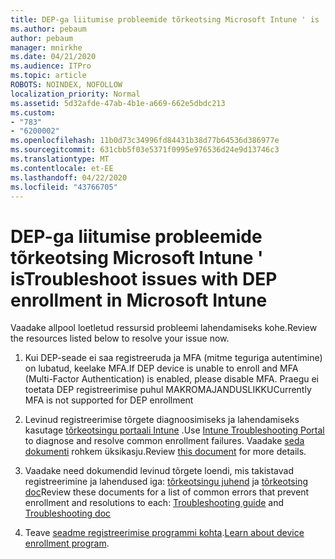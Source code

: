 ```yaml
---
title: DEP-ga liitumise probleemide tõrkeotsing Microsoft Intune ' is
ms.author: pebaum
author: pebaum
manager: mnirkhe
ms.date: 04/21/2020
ms.audience: ITPro
ms.topic: article
ROBOTS: NOINDEX, NOFOLLOW
localization_priority: Normal
ms.assetid: 5d32afde-47ab-4b1e-a669-662e5dbdc213
ms.custom:
- "783"
- "6200002"
ms.openlocfilehash: 11b0d73c34996fd84431b38d77b64536d386977e
ms.sourcegitcommit: 631cbb5f03e5371f0995e976536d24e9d13746c3
ms.translationtype: MT
ms.contentlocale: et-EE
ms.lasthandoff: 04/22/2020
ms.locfileid: "43766705"
---
```

# <a name="troubleshoot-issues-with-dep-enrollment-in-microsoft-intune"></a><span data-ttu-id="3f165-102">DEP-ga liitumise probleemide tõrkeotsing Microsoft Intune ' is</span><span class="sxs-lookup"><span data-stu-id="3f165-102">Troubleshoot issues with DEP enrollment in Microsoft Intune</span></span>

<span data-ttu-id="3f165-103">Vaadake allpool loetletud ressursid probleemi lahendamiseks kohe.</span><span class="sxs-lookup"><span data-stu-id="3f165-103">Review the resources listed below to resolve your issue now.</span></span>
  
1. <span data-ttu-id="3f165-104">Kui DEP-seade ei saa registreeruda ja MFA (mitme teguriga autentimine) on lubatud, keelake MFA.</span><span class="sxs-lookup"><span data-stu-id="3f165-104">If DEP device is unable to enroll and MFA (Multi-Factor Authentication) is enabled, please disable MFA.</span></span> <span data-ttu-id="3f165-105">Praegu ei toetata DEP registreerimise puhul MAKROMAJANDUSLIKKU</span><span class="sxs-lookup"><span data-stu-id="3f165-105">Currently MFA is not supported for DEP enrollment</span></span>

2. <span data-ttu-id="3f165-106">Levinud registreerimise tõrgete diagnoosimiseks ja lahendamiseks kasutage [tõrkeotsingu portaali Intune](https://devicemanagement.microsoft.com/#blade/Microsoft_Intune_DeviceSettings/TroubleshootBlade) .</span><span class="sxs-lookup"><span data-stu-id="3f165-106">Use [Intune Troubleshooting Portal](https://devicemanagement.microsoft.com/#blade/Microsoft_Intune_DeviceSettings/TroubleshootBlade) to diagnose and resolve common enrollment failures.</span></span> <span data-ttu-id="3f165-107">Vaadake [seda dokumenti](https://docs.microsoft.com/intune/help-desk-operators) rohkem üksikasju.</span><span class="sxs-lookup"><span data-stu-id="3f165-107">Review [this document](https://docs.microsoft.com/intune/help-desk-operators) for more details.</span></span>

3. <span data-ttu-id="3f165-108">Vaadake need dokumendid levinud tõrgete loendi, mis takistavad registreerimine ja lahendused iga: [tõrkeotsingu juhend](https://support.microsoft.com/help/4039809/troubleshooting-ios-device-enrollment-in-intune) ja [tõrkeotsing doc](https://docs.microsoft.com/intune-classic/troubleshoot/troubleshoot-device-enrollment-in-intune)</span><span class="sxs-lookup"><span data-stu-id="3f165-108">Review these documents for a list of common errors that prevent enrollment and resolutions to each: [Troubleshooting guide](https://support.microsoft.com/help/4039809/troubleshooting-ios-device-enrollment-in-intune) and [Troubleshooting doc](https://docs.microsoft.com/intune-classic/troubleshoot/troubleshoot-device-enrollment-in-intune)</span></span>

4. <span data-ttu-id="3f165-109">Teave [seadme registreerimise programmi kohta](https://docs.microsoft.com/intune/device-enrollment-program-enroll-ios).</span><span class="sxs-lookup"><span data-stu-id="3f165-109">[Learn about device enrollment program](https://docs.microsoft.com/intune/device-enrollment-program-enroll-ios).</span></span>
